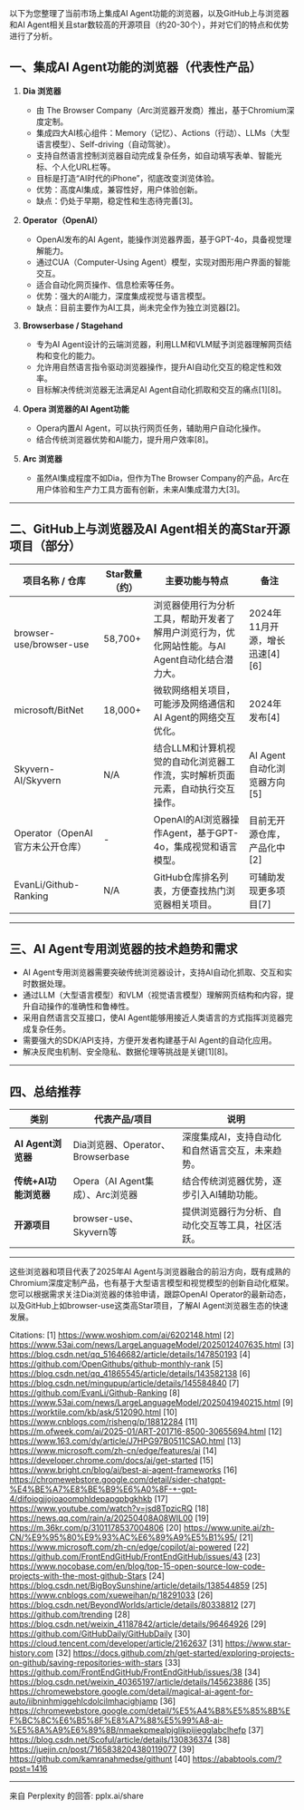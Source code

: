 以下为您整理了当前市场上集成AI Agent功能的浏览器，以及GitHub上与浏览器和AI Agent相关且star数较高的开源项目（约20-30个），并对它们的特点和优势进行了分析。

## 一、集成AI Agent功能的浏览器（代表性产品）

1. **Dia 浏览器**  
   - 由 The Browser Company（Arc浏览器开发商）推出，基于Chromium深度定制。  
   - 集成四大AI核心组件：Memory（记忆）、Actions（行动）、LLMs（大型语言模型）、Self-driving（自动驾驶）。  
   - 支持自然语言控制浏览器自动完成复杂任务，如自动填写表单、智能光标、个人化URL栏等。  
   - 目标是打造“AI时代的iPhone”，彻底改变浏览体验。  
   - 优势：高度AI集成，兼容性好，用户体验创新。  
   - 缺点：仍处于早期，稳定性和生态待完善[3]。

2. **Operator（OpenAI）**  
   - OpenAI发布的AI Agent，能操作浏览器界面，基于GPT-4o，具备视觉理解能力。  
   - 通过CUA（Computer-Using Agent）模型，实现对图形用户界面的智能交互。  
   - 适合自动化网页操作、信息检索等任务。  
   - 优势：强大的AI能力，深度集成视觉与语言模型。  
   - 缺点：目前主要作为AI工具，尚未完全作为独立浏览器[2]。

3. **Browserbase / Stagehand**  
   - 专为AI Agent设计的云端浏览器，利用LLM和VLM赋予浏览器理解网页结构和变化的能力。  
   - 允许用自然语言指令驱动浏览器操作，提升AI自动化交互的稳定性和效率。  
   - 目标解决传统浏览器无法满足AI Agent自动化抓取和交互的痛点[1][8]。

4. **Opera 浏览器的AI Agent功能**  
   - Opera内置AI Agent，可以执行网页任务，辅助用户自动化操作。  
   - 结合传统浏览器优势和AI能力，提升用户效率[8]。

5. **Arc 浏览器**  
   - 虽然AI集成程度不如Dia，但作为The Browser Company的产品，Arc在用户体验和生产力工具方面有创新，未来AI集成潜力大[3]。

---

## 二、GitHub上与浏览器及AI Agent相关的高Star开源项目（部分）

| 项目名称 / 仓库                    | Star数量（约） | 主要功能与特点                                                                                   | 备注                         |
|-----------------------------------|----------------|------------------------------------------------------------------------------------------------|------------------------------|
| browser-use/browser-use            | 58,700+        | 浏览器使用行为分析工具，帮助开发者了解用户浏览行为，优化网站性能。与AI Agent自动化结合潜力大。         | 2024年11月开源，增长迅速[4][6] |
| microsoft/BitNet                  | 18,000+        | 微软网络相关项目，可能涉及网络通信和AI Agent的网络交互优化。                                      | 2024年发布[4]                |
| Skyvern-AI/Skyvern                | N/A            | 结合LLM和计算机视觉的自动化浏览器工作流，实时解析页面元素，自动执行交互操作。                      | AI Agent自动化浏览器方向[5]   |
| Operator（OpenAI官方未公开仓库）   | -              | OpenAI的AI浏览器操作Agent，基于GPT-4o，集成视觉和语言模型。                                     | 目前无开源仓库，产品化中[2]   |
| EvanLi/Github-Ranking             | N/A            | GitHub仓库排名列表，方便查找热门浏览器相关项目。                                               | 可辅助发现更多项目[7]         |

---

## 三、AI Agent专用浏览器的技术趋势和需求

- AI Agent专用浏览器需要突破传统浏览器设计，支持AI自动化抓取、交互和实时数据处理。  
- 通过LLM（大型语言模型）和VLM（视觉语言模型）理解网页结构和内容，提升自动操作的准确性和鲁棒性。  
- 采用自然语言交互接口，使AI Agent能够用接近人类语言的方式指挥浏览器完成复杂任务。  
- 需要强大的SDK/API支持，方便开发者构建基于AI Agent的自动化应用。  
- 解决反爬虫机制、安全隐私、数据伦理等挑战是关键[1][8]。

---

## 四、总结推荐

| 类别               | 代表产品/项目               | 说明                                             |
|--------------------|----------------------------|--------------------------------------------------|
| **AI Agent浏览器**  | Dia浏览器、Operator、Browserbase | 深度集成AI，支持自动化和自然语言交互，未来趋势。     |
| **传统+AI功能浏览器**| Opera（AI Agent集成）、Arc浏览器 | 结合传统浏览器优势，逐步引入AI辅助功能。             |
| **开源项目**        | browser-use、Skyvern等        | 提供浏览器行为分析、自动化交互等工具，社区活跃。      |

---

这些浏览器和项目代表了2025年AI Agent与浏览器融合的前沿方向，既有成熟的Chromium深度定制产品，也有基于大型语言模型和视觉模型的创新自动化框架。您可以根据需求关注Dia浏览器的体验申请，跟踪OpenAI Operator的最新动态，以及GitHub上如browser-use这类高Star项目，了解AI Agent浏览器生态的快速发展。

Citations:
[1] https://www.woshipm.com/ai/6202148.html
[2] https://www.53ai.com/news/LargeLanguageModel/2025012407635.html
[3] https://blog.csdn.net/qq_51646682/article/details/147850193
[4] https://github.com/OpenGithubs/github-monthly-rank
[5] https://blog.csdn.net/qq_41865545/article/details/143582138
[6] https://blog.csdn.net/mingupup/article/details/145584840
[7] https://github.com/EvanLi/Github-Ranking
[8] https://www.53ai.com/news/LargeLanguageModel/2025041940215.html
[9] https://worktile.com/kb/ask/512090.html
[10] https://www.cnblogs.com/risheng/p/18812284
[11] https://m.ofweek.com/ai/2025-01/ART-201716-8500-30655694.html
[12] https://www.163.com/dy/article/J7HPG97B0511CSAO.html
[13] https://www.microsoft.com/zh-cn/edge/features/ai
[14] https://developer.chrome.com/docs/ai/get-started
[15] https://www.bright.cn/blog/ai/best-ai-agent-frameworks
[16] https://chromewebstore.google.com/detail/sider-chatgpt-%E4%BE%A7%E8%BE%B9%E6%A0%8F-+-gpt-4/difoiogjjojoaoomphldepapgpbgkhkb
[17] https://www.youtube.com/watch?v=jsd8TpzicRQ
[18] https://news.qq.com/rain/a/20250408A08WIL00
[19] https://m.36kr.com/p/3101178537004806
[20] https://www.unite.ai/zh-CN/%E9%95%80%E9%93%AC%E6%89%A9%E5%B1%95/
[21] https://www.microsoft.com/zh-cn/edge/copilot/ai-powered
[22] https://github.com/FrontEndGitHub/FrontEndGitHub/issues/43
[23] https://www.nocobase.com/en/blog/top-15-open-source-low-code-projects-with-the-most-github-Stars
[24] https://blog.csdn.net/BigBoySunshine/article/details/138544859
[25] https://www.cnblogs.com/xueweihan/p/18291033
[26] https://blog.csdn.net/BeyondWorlds/article/details/80338812
[27] https://github.com/trending
[28] https://blog.csdn.net/weixin_41187842/article/details/96464926
[29] https://github.com/GitHubDaily/GitHubDaily
[30] https://cloud.tencent.com/developer/article/2162637
[31] https://www.star-history.com
[32] https://docs.github.com/zh/get-started/exploring-projects-on-github/saving-repositories-with-stars
[33] https://github.com/FrontEndGitHub/FrontEndGitHub/issues/38
[34] https://blog.csdn.net/weixin_40365197/article/details/145623886
[35] https://chromewebstore.google.com/detail/magical-ai-agent-for-auto/iibninhmiggehlcdolcilmhacighjamp
[36] https://chromewebstore.google.com/detail/%E5%A4%B8%E5%85%8B%EF%BC%8C%E6%B5%8F%E8%A7%88%E5%99%A8-ai-%E5%8A%A9%E6%89%8B/nmaekpmealpjglikpijiegglabclhefp
[37] https://blog.csdn.net/Scoful/article/details/130836374
[38] https://juejin.cn/post/7165838204380119077
[39] https://github.com/kamranahmedse/githunt
[40] https://ababtools.com/?post=1416

---
来自 Perplexity 的回答: pplx.ai/share